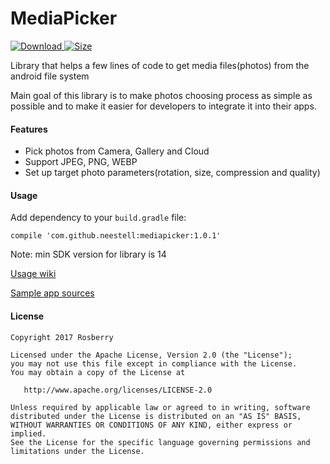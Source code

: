 MediaPicker
============

[![Download](https://api.bintray.com/packages/neestell/maven/MediaPicker/images/download.svg) ](https://bintray.com/neestell/maven/MediaPicker/_latestVersion)
[![Size][size-img]][size-url]


Library that helps a few lines of code to get media files(photos) from the android file system

Main goal of this library is to make photos choosing process as simple as possible and to make it
easier for developers to integrate it into their apps. 

#### Features ####

- Pick photos from Camera, Gallery and Cloud
- Support JPEG, PNG, WEBP
- Set up target photo parameters(rotation, size, compression and quality)

#### Usage ####

Add dependency to your `build.gradle` file:

    compile 'com.github.neestell:mediapicker:1.0.1'

Note: min SDK version for library is 14

[Usage wiki](https://github.com/rosberry/media-picker-android/wiki/Usage)

[Sample app sources](https://github.com/rosberry/media-picker-android/tree/master/sample)

#### License ####

    Copyright 2017 Rosberry

    Licensed under the Apache License, Version 2.0 (the "License");
    you may not use this file except in compliance with the License.
    You may obtain a copy of the License at

       http://www.apache.org/licenses/LICENSE-2.0

    Unless required by applicable law or agreed to in writing, software
    distributed under the License is distributed on an "AS IS" BASIS,
    WITHOUT WARRANTIES OR CONDITIONS OF ANY KIND, either express or implied.
    See the License for the specific language governing permissions and
    limitations under the License.

[size-url]: http://www.methodscount.com/?lib=com.github.rosberry%3Amediapicker%3A1.0.1
[size-img]: https://img.shields.io/badge/Methods%20and%20size-158%20%7C%2033%20KB-e91e63.svg?style=flat-square